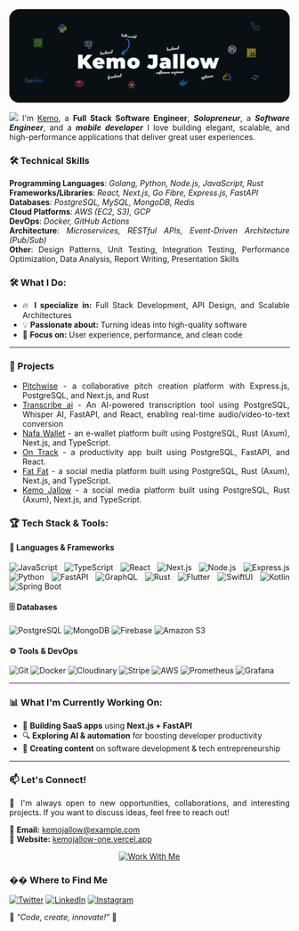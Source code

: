 <img src="https://github.com/kemojal/kemojal/blob/main/assets/cover-dark.png" alt="👋 Hi there! I'm Kemo" title="👋 Hi there! I'm reza"/>
<div align="justify">

<img src="https://media.giphy.com/media/hvRJCLFzcasrR4ia7z/giphy.gif" width="25px"> I'm [Kemo](https://portfolio-ten-phi-89.vercel.app/), a **Full Stack Software Engineer**, <em><strong>Solopreneur</strong></em>, a <em><strong>Software Engineer</strong></em>, and a <em><strong>mobile developer</strong></em> I love building elegant, scalable, and high-performance applications that deliver great user experiences.

### 🛠️ Technical Skills

**Programming Languages**: <em>Golang, Python, Node.js, JavaScript, Rust</em>  
**Frameworks/Libraries**: <em>React, Next.js, Go Fibre, Express.js, FastAPI</em>  
**Databases**: <em>PostgreSQL, MySQL, MongoDB, Redis</em>  
**Cloud Platforms**: <em>AWS (EC2, S3), GCP</em>  
**DevOps**: <em>Docker, GitHub Actions</em>  
**Architecture**: <em>Microservices, RESTful APIs, Event-Driven Architecture (Pub/Sub)</em>  
**Other**: Design Patterns, Unit Testing, Integration Testing, Performance Optimization, Data Analysis, Report Writing, Presentation Skills

### 🛠️ What I Do:

- 🔥 **I specialize in:** Full Stack Development, API Design, and Scalable Architectures
- 💡 **Passionate about:** Turning ideas into high-quality software
- 🎨 **Focus on:** User experience, performance, and clean code

---

### 🚀 Projects

- [Pitchwise](https://www.pitchwise.se/) - a collaborative pitch creation platform with Express.js, PostgreSQL, and Next.js, and Rust
- [Transcribe ai](https://github.com/kemojal/on_track_frontend) - An AI-powered transcription tool using PostgreSQL, Whisper AI, FastAPI, and React, enabling real-time audio/video-to-text conversion
- [Nafa Wallet](https://github.com/kemojal/fat_fat_latest) - an e-wallet platform built using PostgreSQL, Rust (Axum), Next.js, and TypeScript.
- [On Track](https://github.com/kemojal/on_track_frontend) - a productivity app built using PostgreSQL, FastAPI, and React.
- [Fat Fat](https://github.com/kemojal/fat_fat_latest) - a social media platform built using PostgreSQL, Rust (Axum), Next.js, and TypeScript.
- [Kemo Jallow](https://github.com/kemojal/fat_fat_latest) - a social media platform built using PostgreSQL, Rust (Axum), Next.js, and TypeScript.

### 🏆 **Tech Stack & Tools:**

#### 🚀 **Languages & Frameworks**

![JavaScript](https://img.shields.io/badge/-JavaScript-F7DF1E?style=flat-square&logo=javascript&logoColor=black) ![TypeScript](https://img.shields.io/badge/-TypeScript-3178C6?style=flat-square&logo=typescript&logoColor=white) ![React](https://img.shields.io/badge/-React-61DAFB?style=flat-square&logo=react&logoColor=black) ![Next.js](https://img.shields.io/badge/-Next.js-000000?style=flat-square&logo=nextdotjs&logoColor=white) ![Node.js](https://img.shields.io/badge/-Node.js-339933?style=flat-square&logo=nodedotjs&logoColor=white) ![Express.js](https://img.shields.io/badge/-Express.js-000000?style=flat-square&logo=express&logoColor=white) ![Python](https://img.shields.io/badge/-Python-3776AB?style=flat-square&logo=python&logoColor=white) ![FastAPI](https://img.shields.io/badge/-FastAPI-009688?style=flat-square&logo=fastapi&logoColor=white) ![GraphQL](https://img.shields.io/badge/-GraphQL-E10098?style=flat-square&logo=graphql&logoColor=white) ![Rust](https://img.shields.io/badge/-Rust-000000?style=flat-square&logo=rust&logoColor=white) ![Flutter](https://img.shields.io/badge/-Flutter-02569B?style=flat-square&logo=flutter&logoColor=white) ![SwiftUI](https://img.shields.io/badge/-SwiftUI-FA7343?style=flat-square&logo=swift&logoColor=white) ![Kotlin](https://img.shields.io/badge/-Kotlin-0095D5?style=flat-square&logo=kotlin&logoColor=white) ![Spring Boot](https://img.shields.io/badge/-Spring%20Boot-6DB33F?style=flat-square&logo=springboot&logoColor=white)

#### 🗄️ **Databases**

![PostgreSQL](https://img.shields.io/badge/-PostgreSQL-336791?style=flat-square&logo=postgresql&logoColor=white) ![MongoDB](https://img.shields.io/badge/-MongoDB-47A248?style=flat-square&logo=mongodb&logoColor=white) ![Firebase](https://img.shields.io/badge/-Firebase-FFCA28?style=flat-square&logo=firebase&logoColor=black) ![Amazon S3](https://img.shields.io/badge/-Amazon%20S3-569A31?style=flat-square&logo=amazonaws&logoColor=white)

#### ⚙️ **Tools & DevOps**

![Git](https://img.shields.io/badge/-Git-F05032?style=flat-square&logo=git&logoColor=white) ![Docker](https://img.shields.io/badge/-Docker-2496ED?style=flat-square&logo=docker&logoColor=white) ![Cloudinary](https://img.shields.io/badge/-Cloudinary-3448C5?style=flat-square&logo=cloudinary&logoColor=white) ![Stripe](https://img.shields.io/badge/-Stripe-008CDD?style=flat-square&logo=stripe&logoColor=white) ![AWS](https://img.shields.io/badge/-AWS-232F3E?style=flat-square&logo=amazonaws&logoColor=white) ![Prometheus](https://img.shields.io/badge/-Prometheus-E6522C?style=flat-square&logo=prometheus&logoColor=white) ![Grafana](https://img.shields.io/badge/-Grafana-F46800?style=flat-square&logo=grafana&logoColor=white)

---

### 📊 **What I'm Currently Working On:**

- 🚀 **Building SaaS apps** using **Next.js + FastAPI**
- 🔍 **Exploring AI & automation** for boosting developer productivity
- 🎥 **Creating content** on software development & tech entrepreneurship

---

### 📫 **Let's Connect!**

💬 I'm always open to new opportunities, collaborations, and interesting projects. If you want to discuss ideas, feel free to reach out!

📩 **Email:** [kemojallow@example.com](mailto:kemo3855@yahoo.com.com)  
🔗 **Website:** [kemojallow-one.vercel.app](https://kemojallow-one.vercel.app/)

<div align="center">
  <a href="https://kemojallow-one.vercel.app/contact" target="_blank">
    <img src="https://img.shields.io/badge/Work_With_Me-4285F4?style=for-the-badge&logo=googlecalendar&logoColor=white" alt="Work With Me"/>
  </a>
</div>

### �� Where to Find Me

[![Twitter](https://img.shields.io/badge/-Twitter-1DA1F2?style=flat-square&logo=twitter&logoColor=white)](https://x.com/kemojallow) [![LinkedIn](https://img.shields.io/badge/-LinkedIn-0077B5?style=flat-square&logo=linkedin&logoColor=white)](https://www.linkedin.com/in/kemo-jallow-379b59103/) [![Instagram](https://img.shields.io/badge/-Instagram-E4405F?style=flat-square&logo=instagram&logoColor=white)](https://www.instagram.com/kemo_jallow/)

🚀 _"Code, create, innovate!"_ 🚀
